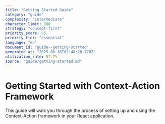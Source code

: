 ```yaml
---
title: "Getting Started Guide"
category: "guide"
complexity: "intermediate"
character_limit: 300
strategy: "concept-first"
priority_score: 85
priority_tier: "essential"
language: "en"
document_id: "guide--getting-started"
generated_at: "2025-08-16T02:48:28.778Z"
utilization_rate: 57.7%
source: "guide/getting-started.md"
---
```


# Getting Started with Context-Action Framework

This guide will walk you through the process of setting up and using the Context-Action framework in your React application.